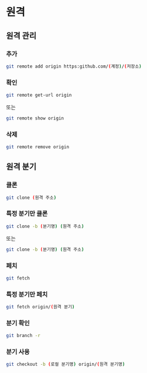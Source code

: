 # 원격
## 원격 관리
### 추가
```bash
git remote add origin https:github.com/(계정)/(저장소)
```
### 확인
```bash
git remote get-url origin
```
또는
```bash
git remote show origin
```
### 삭제
```bash
git remote remove origin
```
## 원격 분기
### 클론
```bash
git clone (원격 주소)
```
### 특정 분기만 클론
```bash
git clone -b (분기명) (원격 주소)
```
또는
```bash
git clone -b (분기명) (원격 주소)
```
### 페치
```bash
git fetch
```
### 특정 분기만 페치
```bash
git fetch origin/(원격 분기)
```
### 분기 확인
```bash
git branch -r
```
### 분기 사용
```bash
git checkout -b (로컬 분기명) origin/(원격 분기명)
```
